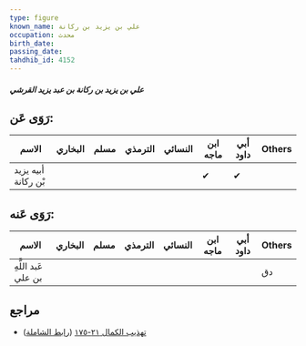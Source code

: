 ```yaml
---
type: figure
known_name: علي بن يزيد بن ركانة
occupation: محدث
birth_date:
passing_date:
tahdhib_id: 4152
---
```

##### علي بن يزيد بن ركانة بن عبد يزيد القرشي

## رَوَى عَن:
| الاسم               | البخاري | مسلم | الترمذي | النسائي | ابن ماجه | أبي داود | Others |
| ------------------- | ------- | ---- | ------- | ------- | -------- | -------- | ------ |
| أبيه يزيد بْن ركانة |         |      |         |         | ✔        | ✔        |        |
## رَوَى عَنه:
| الاسم               | البخاري | مسلم | الترمذي | النسائي | ابن ماجه | أبي داود | Others |
| ------------------- | ------- | ---- | ------- | ------- | -------- | -------- | ------ |
| عَبد اللَّهِ بن علي |         |      |         |         |          |          | دق     |
## مراجع
- [تهذيب الكمال ٢١-١٧٥](obsidian://open?vault=Tahdhib-al-Kamal&file=Figures/٤١٥٢-علي%20بن%20يزيد%20بن%20ركانة%20بن%20عبد%20يزيد%20القرشي) ([رابط الشاملة](https://shamela.ws/book/3722/10822))